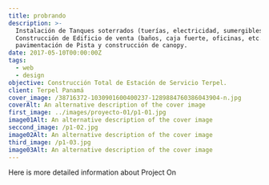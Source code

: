 ```yaml
---
title: probrando
description: >-
  Instalación de Tanques soterrados (tuerías, electricidad, sumergibles, etc.),
  Construcción de Edificio de venta (baños, caja fuerte, oficinas, etc.)
  pavimentación de Pista y construcción de canopy.
date: 2017-05-10T00:00:00Z
tags:
  - web
  - design
objective: Construcción Total de Estación de Servicio Terpel.
client: Terpel Panamá
cover_image: /38716372-1030901600400237-1289884760386043904-n.jpg
coverAlt: An alternative description of the cover image
first_image: ../images/proyecto-01/p1-01.jpg
image01Alt: An alternative description of the cover image
seccond_image: /p1-02.jpg
image02Alt: An alternative description of the cover image
third_image: /p1-03.jpg
image03Alt: An alternative description of the cover image
---
```

Here is more detailed information about Project On